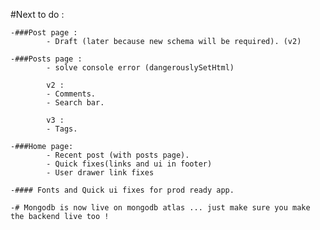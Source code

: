 #Next to do :

    -###Post page :
            - Draft (later because new schema will be required). (v2)

    -###Posts page :
            - solve console error (dangerouslySetHtml)

            v2 :
            - Comments.
            - Search bar.

            v3 :
            - Tags.

    -###Home page:
            - Recent post (with posts page).
            - Quick fixes(links and ui in footer)
            - User drawer link fixes

    -#### Fonts and Quick ui fixes for prod ready app.

    -# Mongodb is now live on mongodb atlas ... just make sure you make the backend live too !
